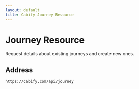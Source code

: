 ```yaml
---
layout: default
title: Cabify Journey Resource
---
```


Journey Resource
================

Request details about existing journeys and create new ones.

Address
-------

~~~
https://cabify.com/api/journey
~~~




